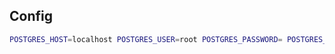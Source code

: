 ## Config

``` bash
POSTGRES_HOST=localhost POSTGRES_USER=root POSTGRES_PASSWORD= POSTGRES_DB_NAME=yourDB go run main.go
```